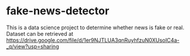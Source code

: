 # fake-news-detector
This is a data science project to determine whether news is fake or real.
Dataset can be retrieved at https://drive.google.com/file/d/1er9NJTLUA3qnRuyhfzuN0XUsoIC4a-_q/view?usp=sharing
